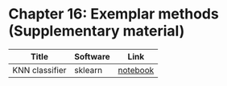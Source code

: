 # Chapter 16: Exemplar methods    (Supplementary material)


[knn]: https://colab.research.google.com/github/probml/pyprobml/blob/master/notebooks/knn_demo.ipynb

|Title|Software|Link|
|-----------|----|----|
|KNN classifier| sklearn|[notebook][knn]|
